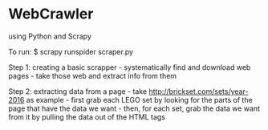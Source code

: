 # WebCrawler
using Python and Scrapy

To run:
 $ scrapy runspider scraper.py

Step 1: creating a basic scrapper
	- systematically find and download web pages
	- take those web and extract info from them


Step 2: extracting data from a page
	- take http://brickset.com/sets/year-2016 as example
	- first grab each LEGO set by looking for the parts of the page that have the data we want
	- then, for each set, grab the data we want from it by pulling the data out of the HTML tags

	

